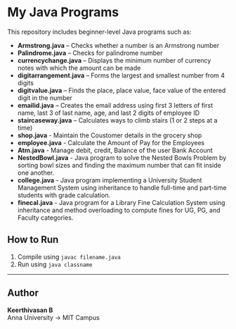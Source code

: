 
# My Java Programs

This repository includes beginner-level Java programs such as:

- **Armstrong.java** – Checks whether a number is an Armstrong number  
- **Palindrome.java** – Checks for palindrome number  
- **currencychange.java** – Displays the minimum number of currency notes with which the amount can be made  
- **digitarrangement.java** – Forms the largest and smallest number from 4 digits  
- **digitvalue.java** – Finds the place, place value, face value of the entered digit in the number  
- **emailid.java** – Creates the email address using first 3 letters of first name, last 3 of last name, age, and last 2 digits of employee ID  
- **staircaseway.java** – Calculates ways to climb stairs (1 or 2 steps at a time)
- **shop.java** - Maintain the Coustomer details in the grocery shop
- **employee.java** - Calculate the Amount of Pay for the Employees
- **Atm.java** - Manage debit, credit, Balance of the user Bank Account
- **NestedBowl.java** - Java program to solve the Nested Bowls Problem by sorting bowl sizes and finding the maximum number that can fit inside one another.
- **college.java** - Java program implementing a University Student Management System using inheritance to handle full-time and part-time students with grade calculation.
- **finecal.java** - Java program for a Library Fine Calculation System using inheritance and method overloading to compute fines for UG, PG, and Faculty categories.


## How to Run

1. Compile using `javac filename.java`  
2. Run using `java classname`

---

## Author

**Keerthivasan B**  
Anna University → MIT Campus

